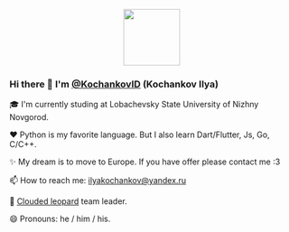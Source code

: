 <p align="center">
    <img src="https://www.codewars.com/users/Ilya%20Kochankov/badges/large"
        height="100">
</p>

### Hi there 👋 I'm [@KochankovID](https://t.me/IlyaKochankov) (Kochankov Ilya)

:mortar_board: I'm currently studing at Lobachevsky State University of Nizhny Novgorod.

:heart: Python is my favorite language. But I also learn Dart/Flutter, Js, Go, C/C++.
 
:sparkles: My dream is to move to Europe. If you have offer please contact me :3

📫 How to reach me: <ilyakochankov@yandex.ru>

:leopard: [Clouded leopard](https://en.wikipedia.org/wiki/Clouded_leopard) team leader.

😄 Pronouns: he / him / his.
